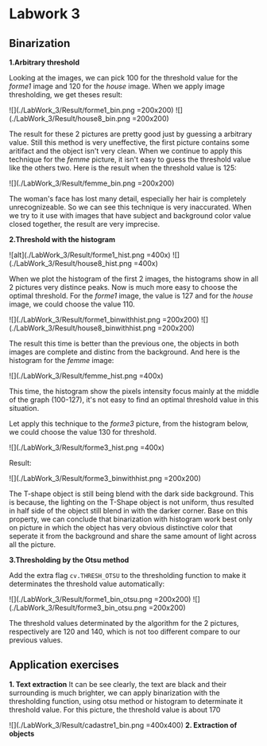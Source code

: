 # Labwork 3

## Binarization

**1.Arbitrary threshold**

Looking at the images, we can pick 100 for the threshold value for the *forme1* image and 120 for the *house* image. When we apply image thresholding, we get theses result:

![](./LabWork_3/Result/forme1_bin.png =200x200)
![](./LabWork_3/Result/house8_bin.png =200x200)

The result for these 2 pictures are pretty good just by guessing a arbitrary value. Still this method is very uneffective, the first picture contains some aritifact and the object isn't very clean. When we continue to apply this technique for the *femme* picture, it isn't easy to guess the threshold value like the others two. Here is the result when the threshold value is 125:

![](./LabWork_3/Result/femme_bin.png =200x200)

The woman's face has lost many detail, especially her hair is completely unrecognizeable. So we can see this technique is very inaccurated. When we try to it use with images that have subject and background color value closed together, the result are very imprecise.

**2.Threshold with the histogram**

![alt](./LabWork_3/Result/forme1_hist.png =400x)
![](./LabWork_3/Result/house8_hist.png =400x)

When we plot the histogram of the first 2 images, the histograms show in all 2 pictures very distince peaks. Now is much more easy to choose the optimal threshold.
For the *forme1* image, the value is 127 and for the *house* image, we could choose the value 110.

![](./LabWork_3/Result/forme1_binwithhist.png =200x200)
![](./LabWork_3/Result/house8_binwithhist.png =200x200)

The result this time is better than the previous one, the objects in both images are complete and distinc from the background. And here is the histogram for the *femme* image:

![](./LabWork_3/Result/femme_hist.png =400x)

This time, the histogram show the pixels intensity focus mainly at the middle of the graph (100-127), it's not easy to find an optimal threshold value in this situation. 

Let apply this technique to the *forme3* picture, from the histogram below, we could choose the value 130 for threshold.

![](./LabWork_3/Result/forme3_hist.png =400x)

Result:

![](./LabWork_3/Result/forme3_binwithhist.png =200x200)

The T-shape object is still being blend with the dark side background. This is because, the lighting on the T-Shape object is not uniform, thus resulted in half side of the object still blend in with the darker corner. Base on this property, we can conclude that binarization with histogram work best only on picture in which the object has very obvious distinctive color that seperate it from the background and share the same amount of light across all the picture.

**3.Thresholding by the Otsu method**

Add the extra flag `cv.THRESH_OTSU` to the thresholding function to make it determinates the threshold value automatically:

![](./LabWork_3/Result/forme1_bin_otsu.png =200x200)
![](./LabWork_3/Result/forme3_bin_otsu.png =200x200)

The threshold values determinated by the algorithm for the 2 pictures, respectively are 120 and 140, which is not too different compare to our previous values.

## Application exercises

**1. Text extraction**
It can be see clearly, the text are black and their surrounding is much brighter, we can apply binarization with the thresholding function, using otsu method or histogram to determinate it threshold value. For this picture, the threshold value is about 170

![](./LabWork_3/Result/cadastre1_bin.png =400x400)
**2. Extraction of objects**



